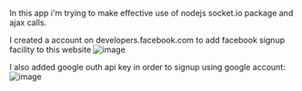 In this app i'm trying to make effective use of nodejs socket.io package and ajax calls.

I created a account on developers.facebook.com to add facebook signup facility to this website
![image](https://user-images.githubusercontent.com/43849911/68701755-76de9080-05ad-11ea-8fac-179db84a91a4.png)

I also added google outh api key in order to signup using google account:
![image](https://user-images.githubusercontent.com/43849911/68763925-a938ce00-063f-11ea-8e90-f43f189b38b0.png)
